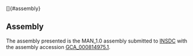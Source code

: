 []{#assembly}

Assembly
--------

The assembly presented is the MAN\_1.0 assembly submitted to
[INSDC](http://www.insdc.org) with the assembly accession
[GCA\_000814975.1](http://www.ebi.ac.uk/ena/data/view/GCA_000814975.1).
